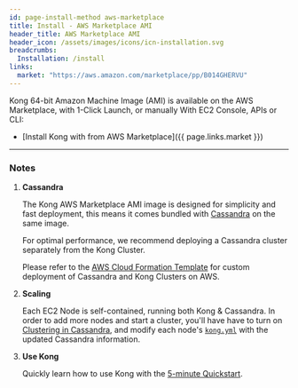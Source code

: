 ```yaml
---
id: page-install-method aws-marketplace
title: Install - AWS Marketplace AMI
header_title: AWS Marketplace AMI
header_icon: /assets/images/icons/icn-installation.svg
breadcrumbs:
  Installation: /install
links:
  market: "https://aws.amazon.com/marketplace/pp/B014GHERVU"
---
```


Kong 64-bit Amazon Machine Image (AMI) is available on the AWS Marketplace, with 1-Click Launch, or manually With EC2 Console, APIs or CLI:

- [Install Kong with from AWS Marketplace]({{ page.links.market }})

----

### Notes

1. **Cassandra**

    The Kong AWS Marketplace AMI image is designed for simplicity and fast deployment, this means it comes bundled with [Cassandra](/about/faq/#how-does-it-work) on the same image.

    For optimal performance, we recommend deploying a Cassandra cluster separately from the Kong Cluster.

    Please refer to the [AWS Cloud Formation Template](/install/aws-cloudformation) for custom deployment of Cassandra and Kong Clusters on AWS.

2. **Scaling**

    Each EC2 Node is self-contained, running both Kong & Cassandra. In order to add more nodes and start a cluster, you'll have have to turn on [Clustering in Cassandra](/about/faq/#apache-cassandra), and modify each node's [`kong.yml`](https://getkong.org/docs/0.5.x/configuration/#databases_available) with the updated Cassandra information.

3. **Use Kong**

    Quickly learn how to use Kong with the [5-minute Quickstart](/docs/latest/getting-started/quickstart).
